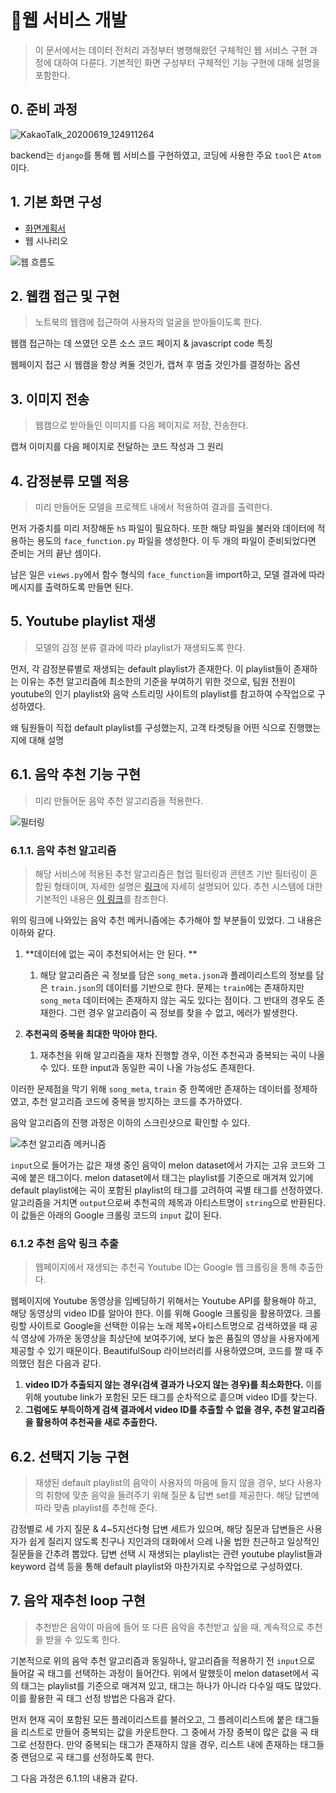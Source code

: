#  :wrench:웹 서비스 개발

> 이 문서에서는 데이터 전처리 과정부터 병행해왔던 구체적인 웹 서비스 구현 과정에 대하여 다룬다. 기본적인 화면 구성부터 구체적인 기능 구현에 대해 설명을 포함한다. 



## 0. 준비 과정

![KakaoTalk_20200619_124911264](https://user-images.githubusercontent.com/58945760/85095315-f7dcc500-b22b-11ea-9b78-946b8fc8dd29.png)

backend는 `django`를 통해 웹 서비스를 구현하였고,  코딩에 사용한 주요 `tool`은 `Atom`이다. 



## 1. 기본 화면 구성

- [화면계획서]()
- 웹 시나리오 

![웹 흐름도](https://user-images.githubusercontent.com/58945760/89790495-f7dab080-db5c-11ea-85c4-dd8bb362853c.PNG)



## 2. 웹캠 접근 및 구현

> 노트북의 웹캠에 접근하여 사용자의 얼굴을 받아들이도록 한다. 

웹캠 접근하는 데 쓰였던 오픈 소스 코드 페이지 & javascript code 특징

웹페이지 접근 시 웹캠을 항상 켜둘 것인가, 캡쳐 후 멈출 것인가를 결정하는 옵션

## 3. 이미지 전송

> 웹캠으로 받아들인 이미지를 다음 페이지로 저장, 전송한다. 

캡쳐 이미지를 다음 페이지로 전달하는 코드 작성과 그 원리

## 4. 감정분류 모델 적용

> 미리 만들어둔 모델을 프로젝트 내에서 적용하여 결과를 출력한다. 

먼저 가중치를 미리 저장해둔 `h5` 파일이 필요하다. 또한 해당 파일을 불러와 데이터에 적용하는 용도의 `face_function.py` 파일을 생성한다. 이 두 개의 파일이 준비되었다면 준비는 거의 끝난 셈이다.

 남은 일은 `views.py`에서 함수 형식의 `face_function`을 import하고, 모델 결과에 따라 메시지를 출력하도록 만들면 된다. 



## 5. Youtube playlist 재생

> 모델의 감정 분류 결과에 따라 playlist가 재생되도록 한다.

먼저, 각 감정분류별로 재생되는 default playlist가 존재한다. 이 playlist들이 존재하는 이유는 추천 알고리즘에 최소한의 기준을 부여하기 위한 것으로, 팀원 전원이 youtube의 인기 playlist와 음악 스트리밍 사이트의 playlist를 참고하여 수작업으로 구성하였다. 

왜 팀원들이 직접 default playlist를 구성했는지, 고객 타겟팅을 어떤 식으로 진행했는지에 대해 설명

  

## 6.1. 음악 추천 기능 구현

> 미리 만들어둔 음악 추천 알고리즘을 적용한다. 

![필터링](https://user-images.githubusercontent.com/58945760/89897022-5d8c7280-dc19-11ea-8c75-779970ee6cd6.PNG)

### 6.1.1. 음악 추천 알고리즘 

> 해당 서비스에 적용된 추천 알고리즘은 협업 필터링과 콘텐츠 기반 필터링이 혼합된 형태이며, 자세한 설명은 [링크](https://github.com/MLFYM/RECODUO/blob/master/technical_blog/04_%EC%B6%94%EC%B2%9C%EC%8B%9C%EC%8A%A4%ED%85%9C/Recommender_System_For_Music.md#recommender-system-for-music)에 자세히 설명되어 있다. 추천 시스템에 대한 기본적인 내용은 [이 링크](https://github.com/MLFYM/RECODUO/blob/master/technical_blog/04_%EC%B6%94%EC%B2%9C%EC%8B%9C%EC%8A%A4%ED%85%9C/RecommendationSystem.md#recommender-system)를 참조한다. 

위의 링크에 나와있는 음악 추천 메커니즘에는 추가해야 할 부분들이 있었다. 그 내용은 이하와 같다.

 

1. **데이터에 없는 곡이 추천되어서는 안 된다. **

   1. 해당 알고리즘은 곡 정보를 담은 `song_meta.json`과 플레이리스트의 정보를 담은 `train.json`의 데이터를 기반으로 한다. 문제는 `train`에는 존재하지만 `song_meta` 데이터에는 존재하지 않는 곡도 있다는 점이다. 그 반대의 경우도 존재한다. 그런 경우 알고리즘이 곡 정보를 찾을 수 없고, 에러가 발생한다. 

   

2. **추천곡의 중복을 최대한 막아야 한다.** 

   1. 재추천을 위해 알고리즘을 재차 진행할 경우, 이전 추천곡과 중복되는 곡이 나올 수 있다. 또한 input과 동일한 곡이 나올 가능성도 존재한다. 

   

이러한 문제점을 막기 위해 `song_meta`, `train` 중 한쪽에만 존재하는 데이터를 정제하였고, 추천 알고리즘 코드에 중복을 방지하는 코드를 추가하였다.  

음악 알고리즘의 진행 과정은 이하의 스크린샷으로 확인할 수 있다. 

![추천 알고리즘 메커니즘](https://user-images.githubusercontent.com/58945760/91578906-cb5ccc00-e985-11ea-82b3-b714cae5000e.PNG)

`input`으로 들어가는 값은 재생 중인 음악이 melon dataset에서 가지는 고유 코드와 그 곡에 붙은 태그이다. melon dataset에서 태그는 playlist를 기준으로 매겨져 있기에 default playlist에는 곡이 포함된 playlist의 태그를 고려하여 곡별 태그를 선정하였다. 알고리즘을 거치면 `output`으로써 추천곡의 제목과 아티스트명이 `string`으로 반환된다.  이 값들은 아래의 Google 크롤링 코드의 `input` 값이 된다.  



### 6.1.2 추천 음악 링크 추출

> 웹페이지에서 재생되는 추천곡 Youtube ID는 Google 웹 크롤링을 통해 추출한다.  

웹페이지에 Youtube 동영상을 임베딩하기 위해서는 Youtube API를 활용해야 하고, 해당 동영상의 video ID를 알아야 한다. 이를 위해 Google 크롤링을 활용하였다. 크롤링할 사이트로 Google을 선택한 이유는 노래 제목+아티스트명으로 검색하였을 때 공식 영상에 가까운 동영상을 최상단에 보여주기에, 보다 높은 품질의 영상을 사용자에게 제공할 수 있기 때문이다.  BeautifulSoup 라이브러리를 사용하였으며, 코드를 짤 때 주의했던 점은 다음과 같다.

1. **video ID가 추출되지 않는 경우(검색 결과가 나오지 않는 경우)를 최소화한다.** 이를 위해 youtube link가 포함된 모든 태그를 순차적으로 흩으며 video ID를 찾는다. 
2. **그럼에도 부득이하게 검색 결과에서 video ID를 추출할 수 없을 경우, 추천 알고리즘을 활용하여 추천곡을 새로 추출한다.** 



## 6.2. 선택지 기능 구현

> 재생된 default playlist의 음악이 사용자의 마음에 들지 않을 경우, 보다 사용자의 취향에 맞춘 음악을 들려주기 위해 질문 & 답변 set를 제공한다. 해당 답변에 따라 맞춤 playlist를 추천해 준다.

 감정별로 세 가지 질문 & 4~5지선다형 답변 세트가 있으며, 해당 질문과 답변들은 사용자가 쉽게 질리지 않도록 친구나 지인과의 대화에서 으레 나올 법한 친근하고 일상적인 질문들을 간추려 뽑았다. 답변 선택 시 재생되는 playlist는 관련 youtube playlist들과 keyword 검색 등을 통해 default playlist와 마찬가지로 수작업으로 구성하였다.  



## 7. 음악 재추천 loop 구현

> 추천받은 음악이 마음에 들어 또 다른 음악을 추천받고 싶을 때, 계속적으로 추천을 받을 수 있도록 한다. 

기본적으로 위의 음악 추천 알고리즘과 동일하나, 알고리즘을 적용하기 전 `input`으로 들어갈 곡 태그를 선택하는 과정이 들어간다. 위에서 말했듯이 melon dataset에서 곡의 태그는 playlist를 기준으로 매겨져 있고, 태그는 하나가 아니라 다수일 때도 많았다. 이를 활용한 곡 태그 선정 방법은 다음과 같다. 

먼저 현재 곡이 포함된 모든 플레이리스트를 불러오고, 그 플레이리스트에 붙은 태그들을 리스트로 만들어 중복되는 값을 카운트한다. 그 중에서 가장 중복이 많은 값을 곡 태그로 선정한다. 만약 중복되는 태그가 존재하지 않을 경우, 리스트 내에 존재하는 태그들 중 랜덤으로 곡 태그를 선정하도록 한다. 

그 다음 과정은 6.1.1의 내용과 같다. 

